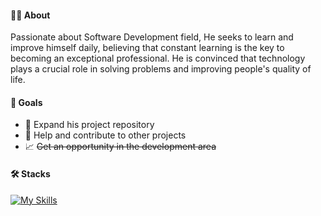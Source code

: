 #### 👨‍💻 About

Passionate about Software Development field, He seeks to learn and improve himself daily, believing that constant learning is the key to becoming an exceptional professional. He is convinced that technology plays a crucial role in solving problems and improving people's quality of life.

#### 🎯 Goals

  - 📂 Expand his project repository
  - 🤝 Help and contribute to other projects
  - 📈 ~~Get an opportunity in the development area~~

#### 🛠️ Stacks 

[![My Skills](https://skillicons.dev/icons?i=html,css,bootstrap,sass,javascript,react,typescript,tailwind,nextjs,nodejs,cs,git,postman,mysql,mongodb)](https://skillicons.dev)
